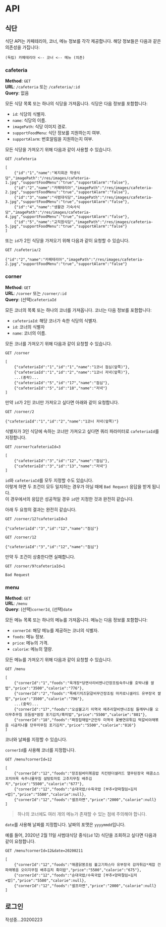 # API

## 식단

식단 API는 카페테리아, 코너, 메뉴 정보를 각각 제공합니다. 해당 정보들은 다음과 같은 의존성을 가집니다:

```
(독립) 카페테리아 <-- 코너 <-- 메뉴 (의존)
```

### cafeteria

**Method**: `GET`    
**URL**: `/cafeteria` 또는 `/cafeteria/:id`    
**Query**: 없음

모든 식당 목록 또는 하나의 식당을 가져옵니다. 식당은 다음 정보를 포함합니다:

- `id`: 식당의 식별자.
- `name`: 식당의 이름.
- `imagePath`: 식당 이미지 경로.
- `supportFoodMenu`: 식단 정보를 지원하는지 여부.
- `supportAlarm`: 번호알림을 지원하는지 여부.

모든 식당을 가져오기 위해 다음과 같이 사용할 수 있습니다.
~~~
GET /cafeteria

[
	{"id":"1","name":"복지회관 학생식당","imagePath":"/res/images/cafeteria-1.jpg","supportFoodMenu":"true","supportAlarm":"false"},
	{"id":"2","name":"카페테리아","imagePath":"/res/images/cafeteria-2.jpg","supportFoodMenu":"true","supportAlarm":"false"},
	{"id":"3","name":"사범대식당","imagePath":"/res/images/cafeteria-3.jpg","supportFoodMenu":"true","supportAlarm":"false"},
	{"id":"4","name":"생활관 기숙사식당","imagePath":"/res/images/cafeteria-4.jpg","supportFoodMenu":"true","supportAlarm":"false"},
	{"id":"5","name":"교직원식당","imagePath":"/res/images/cafeteria-5.jpg","supportFoodMenu":"true","supportAlarm":"false"}
]
~~~

또는 `id`가 2인 식당을 가져오기 위해 다음과 같이 요청할 수 있습니다.

~~~
GET /cafeteria/2

{"id":"2","name":"카페테리아","imagePath":"/res/images/cafeteria-2.jpg","supportFoodMenu":"true","supportAlarm":"false"}
~~~

### corner

**Method**: `GET`    
**URL**: `/corner` 또는 `/corner/:id`    
**Query**: (선택)`cafeteriaId`

모든 코너의 목록 또는 하나의 코너를 가져옵니다. 코너는 다음 정보를 포함합니다:

- `cafeteriaId`: 해당 코너가 속한 식당의 식별자.
- `id`: 코너의 식별자
- `name`: 코너의 이름.

모든 코너를 가져오기 위해 다음과 같이 요청할 수 있습니다.

~~~
GET /corner

[
	{"cafeteriaId":"1","id":"1","name":"1코너 점심(앞쪽)"},
	{"cafeteriaId":"1","id":"2","name":"1코너 저녁(앞쪽)"},
	...(중략)...
	{"cafeteriaId":"5","id":"17","name":"점심"},
	{"cafeteriaId":"5","id":"18","name":"저녁"}
]
~~~

만약 `id`가 2인 코너만 가져오고 싶다면 아래와 같이 요청합니다.

~~~
GET /corner/2

{"cafeteriaId":"1","id":"2","name":"1코너 저녁(앞쪽)"}
~~~

식별자가 3인 식당에 속하는 코너만 가져오고 싶다면 쿼리 파라미터로 `cafeteriaId`를 지정합니다.

~~~
GET /corner?cafeteriaId=3

[
	{"cafeteriaId":"3","id":"12","name":"점심"},
	{"cafeteriaId":"3","id":"13","name":"저녁"}
]
~~~

`id`와 `cafeteriaId`를 모두 지정할 수도 있습니다.    
이렇게 하면 두 조건이 모두 일치하는 경우가 아닐 때에 `Bad Request` 응답을 받게 됩니다.    
이 경우에서의 응답은 성공적일 경우 `id`만 지정한 것과 완전히 같습니다.

아래 두 요청의 결과는 완전히 같습니다.

~~~
GET /corner/12?cafeteriaId=3

{"cafeteriaId":"3","id":"12","name":"점심"}
~~~

~~~
GET /corner/12

{"cafeteriaId":"3","id":"12","name":"점심"}
~~~

만약 두 조건이 상충한다면 실패합니다.

~~~
GET /corner/9?cafeteriaId=1

Bad Request
~~~

### menu

**Method**: `GET`    
**URL**: `/menu`    
**Query**: (선택)`cornerId`, (선택)`date`

모든 메뉴 목록 또는 하나의 메뉴를 가져옵니다. 메뉴는 다음 정보를 포함합니다:

- `cornerId`: 해당 메뉴를 제공하는 코너의 식별자.
- `foods`: 메뉴 정보.
- `price`: 메뉴의 가격.
- `calorie`: 메뉴의 열량.

모든 메뉴를 가져오기 위해 다음과 같이 요청할 수 있습니다.

~~~
GET /menu

[
	{"cornerId":"1","foods":"육개장*당면사리비엔나간장조림숙주나물 호박나물 쌀밥","price":"3500","calorie":"776"},
	{"cornerId":"2","foods":"뚝배기치즈닭갈비무간장조림 마카로니샐러드 유부장국 쌀밥","price":"3500","calorie":"796"},
	...(중략)...
	{"cornerId":"17","foods":"오삼불고기 미역국 메추리알비엔나조림 들깨무나물 오이무추무침 모듬쌈*쌈장 포기김치/흑미밥","price":"5500","calorie":"801"},
	{"cornerId":"18","foods":"짜장잡채밥*군만두 미역국 꽃빵연유튀김 떡갈비야채볶음 시금치나물 단무치무침 포기김치","price":"5500","calorie":"816"}
]
~~~

코너와 날짜를 지정할 수 있습니다.

`cornerId`를 사용해 코너를 지정합니다.

~~~
GET /menu?cornerId=12

[
	{"cornerId":"12","foods":"장조림버터볶음밥 치킨텐더샐러드 열무된장국 매콤소스꼬치어묵 숙주나물무침 설탕토마토 고추지무침 배추김치","price":"5500","calorie":"677"},
	{"cornerId":"12","foods":"순대국밥/수육국밥 [부추+양파절임+김치+밥]","price":"5500","calorie":null},
	{"cornerId":"12","foods":"셀프라면","price":"2000","calorie":null}
]
~~~

> 하나의 코너에도 여러 개의 메뉴가 존재할 수 있는 점에 주의해야 합니다.

`date`를 사용해 날짜를 지정합니다. 날짜의 포맷은 `yyyymmdd`입니다.

예를 들어, 2020년 2월 11일 사범대식당 중식(`id` 12) 식단을 조회하고 싶다면 다음과 같이 요청합니다.
~~~
GET /menu?cornerId=12&date=20200211

[
	{"cornerId":"12","foods":"매콤닭봉조림 불고기파스타 유부장국 감자튀김*케찹 건파래볶음 오이지무침 배추김치 흑미밥","price":"5500","calorie":"675"},
	{"cornerId":"12","foods":"순대국밥/수육국밥 [부추+양파절임+김치+밥]","price":"5500","calorie":null},
	{"cornerId":"12","foods":"셀프라면","price":"2000","calorie":null}
]
~~~

## 로그인

작성중...20200223
